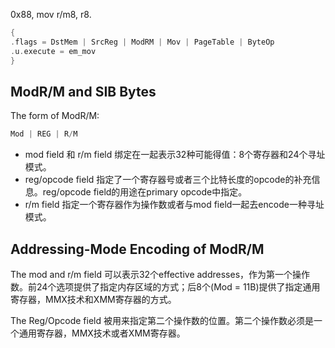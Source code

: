 0x88, mov r/m8, r8. 

```C
{
.flags = DstMem | SrcReg | ModRM | Mov | PageTable | ByteOp
.u.execute = em_mov
}
```

## ModR/M and SIB Bytes

The form of ModR/M:

```C
Mod | REG | R/M
```

* mod field 和 r/m field 绑定在一起表示32种可能得值：8个寄存器和24个寻址模式。
* reg/opcode field 指定了一个寄存器号或者三个比特长度的opcode的补充信息。reg/opcode field的用途在primary opcode中指定。
* r/m field 指定一个寄存器作为操作数或者与mod field一起去encode一种寻址模式。

## Addressing-Mode Encoding of ModR/M

The mod and r/m field 可以表示32个effective addresses，作为第一个操作数。前24个选项提供了指定内存区域的方式；后8个(Mod = 11B)提供了指定通用寄存器，MMX技术和XMM寄存器的方式。

The Reg/Opcode field 被用来指定第二个操作数的位置。第二个操作数必须是一个通用寄存器，MMX技术或者XMM寄存器。